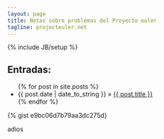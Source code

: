 ```yaml
---
layout: page
title: Notas sobre problemas del Proyecto euler
tagline: projecteuler.net
---
```

{% include JB/setup %}

## Entradas:
<ul class="posts">
  {% for post in site.posts %}
    <li><span>{{ post.date | date_to_string }}</span> &raquo; <a href="{{ BASE_PATH }}{{ post.url }}">{{ post.title }}</a></li>
  {% endfor %}
</ul>

{% gist e9bc06d7b79aa3dc275d}

adios